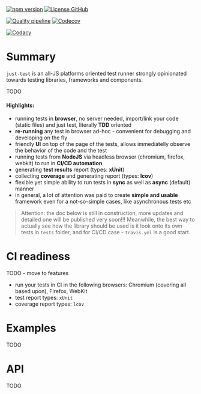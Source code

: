 [![npm version](https://img.shields.io/npm/v/@gullerya/just-test.svg?label=npm)](https://www.npmjs.com/package/@gullerya/just-test)
[![License GitHub](https://img.shields.io/github/license/gullerya/just-test.svg)](https://opensource.org/licenses/MIT)

[![Quality pipeline](https://github.com/gullerya/just-test/actions/workflows/quality.yml/badge.svg?branch=main)](https://github.com/gullerya/just-test/actions/workflows/quality.yml)
[![Codecov](https://codecov.io/gh/gullerya/just-test/branch/main/graph/badge.svg?token=gq1k48NawB)](https://codecov.io/gh/gullerya/just-test)

[![Codacy](https://img.shields.io/codacy/grade/9aa34b1cf3c248fea0164e71137dce1c.svg?logo=codacy)](https://www.codacy.com/app/gullerya/just-test)

# Summary

`just-test` is an all-JS platforms oriented test runner strongly opinionated towards testing libraries, frameworks and components.

TODO

#### Highlights:

- running tests in __browser__, no server needed, import/link your code (static files) and just test, literally __TDD__ oriented
- __re-running__ any test in browser ad-hoc - convenient for debugging and developing on the fly
- friendly __UI__ on top of the page of the tests, allows immediatelly observe the behavior of the code and the test
- running tests from __NodeJS__ via headless browser (chromium, firefox, webkit) to run in __CI/CD automation__
- generating __test results__ report (types: __xUnit__)
- collecting __coverage__ and generating report (types: __lcov__)
- flexible yet simple ability to run tests in __sync__ as well as __async__ (default) manner
- in general, a lot of attention was paid to create __simple and usable__ framework even for a not-so-simple cases, like asynchronous tests etc

> Attention: the doc below is still in construction, more updates and detailed one will be published very soon!!!
> Meanwhile, the best way to actually see how the library should be used is it look onto its own tests in `tests` folder, and for CI/CD case - `travis.yml` is a good start.

# CI readiness

TODO - move to features
* run your tests in CI in the following browsers: Chromium (covering all based upon), Firefox, WebKit
* test report types: `xUnit`
* coverage report types: `lcov`

# Examples

TODO

# API

TODO